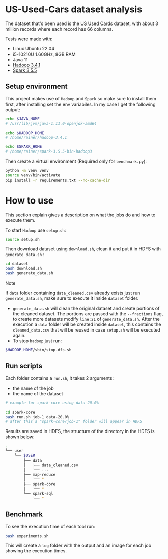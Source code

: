 # US-Used-Cars dataset analysis
The dataset that's been used is the [US Used Cards](https://www.kaggle.com/datasets/ananaymital/us-used-cars-dataset) dataset, with about 3 million records where each record has 66 columns.

Tests were made with:
- Linux Ubuntu 22.04
- i5-10210U 1.60GHz, 8GB RAM
- Java 11
- [Hadoop 3.4.1](https://www.apache.org/dyn/closer.cgi/hadoop/common/hadoop-3.4.1/hadoop-3.4.1.tar.gz)
- [Spark 3.5.5](https://www.apache.org/dyn/closer.lua/spark/spark-3.5.5/spark-3.5.5-bin-hadoop3.tgz)

## Setup environment
This project makes use of `Hadoop` and `Spark` so make sure to install them first, after installing set the env variabiles. In my case I get the following output:
```bash
echo $JAVA_HOME
# /usr/lib/jvm/java-1.11.0-openjdk-amd64

echo $HADOOP_HOME
# /home/rainer/hadoop-3.4.1

echo $SPARK_HOME
# /home/rainer/spark-3.5.5-bin-hadoop3
```

Then create a virtual environment (Required only for `benchmark.py`):
```bash
python -m venv venv
source venv/bin/activate
pip install -r requirements.txt --no-cache-dir
```

# How to use
This section explain gives a description on what the jobs do and how to execute them.

To start `Hadoop` use `setup.sh`:
```bash
source setup.sh
```
Then download dataset using `download.sh`, clean it and put it in HDFS with `generate_data.sh` :
```bash
cd dataset
bash download.sh
bash generate_data.sh
```
> [!NOTE]
> If `data` folder containing `data_cleaned.csv` already exists just run `generate_data.sh`, make sure to execute it inside `dataset` folder.
- `generate_data.sh` will clean the original dataset and create portions of the cleaned dataset. The portions are passed with the `--fractions` flag, to create more datasets modify `line:21` of `generate_data.sh`. After the execution a `data` folder will be created inside `dataset`, this contains the `cleaned_data.csv` that will be reused in case `setup.sh` will be executed again.
- To stop `hadoop` just run:
```bash
$HADOOP_HOME/sbin/stop-dfs.sh
```

## Run scripts
Each folder contains a `run.sh`, it takes 2 arguments:
- the name of the job
- the name of the dataset
```bash
# example for spark-core using data-20.0%

cd spark-core
bash run.sh job-1 data-20.0%
# after this a "spark-core/job-1" folder will appear in HDFS
```

Results are saved in HDFS, the structure of the directory in the HDFS is shown below:
```bash
.
└── user
    └── $USER
        ├── data
        │   ├── data_cleaned.csv
        │   └── ...
        ├── map-reduce
        │   └── *
        ├── spark-core
        │   └── *
        └── spark-sql
            └── *
```

## Benchmark
To see the execution time of each tool run:
```bash
bash experiments.sh
```
This will create a `log` folder with the output and an image for each job showing the execution times.